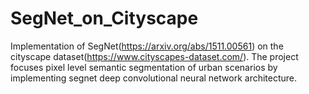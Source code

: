 # SegNet_on_Cityscape
Implementation of SegNet(https://arxiv.org/abs/1511.00561) on the cityscape dataset(https://www.cityscapes-dataset.com/).
The project focuses pixel level semantic segmentation of urban scenarios by implementing segnet deep convolutional neural
network architecture.

